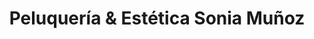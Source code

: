---
title: "Peluquería & Estética Sonia Muñoz"
url: /atarfe/peluqueria-und-estetica-sonia-munoz/
shop: peluquería
---